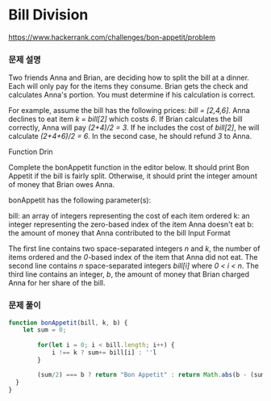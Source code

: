 # Bill Division

https://www.hackerrank.com/challenges/bon-appetit/problem

### 문제 설명

Two friends Anna and Brian, are deciding how to split the bill at a dinner. Each will only pay for the items they consume. Brian gets the check and calculates Anna's portion. You must determine if his calculation is correct.

For example, assume the bill has the following prices: *bill = [2,4,6]*. Anna declines to eat item *k = bill[2]* which costs *6*. If Brian calculates the bill correctly, Anna will pay *(2+4)/2 = 3*. If he includes the cost of *bill[2]*, he will calculate *(2+4+6)/2 = 6*. In the second case, he should refund *3* to Anna.

Function Drin

Complete the bonAppetit function in the editor below. It should print Bon Appetit if the bill is fairly split. Otherwise, it should print the integer amount of money that Brian owes Anna.

bonAppetit has the following parameter(s):

bill: an array of integers representing the cost of each item ordered
k: an integer representing the zero-based index of the item Anna doesn't eat
b: the amount of money that Anna contributed to the bill
Input Format

The first line contains two space-separated integers *n* and *k*, the number of items ordered and the *0*-based index of the item that Anna did not eat.
The second line contains *n* space-separated integers *bill[i]* where *0 < i < n*.
The third line contains an integer, *b*, the amount of money that Brian charged Anna for her share of the bill.

### 문제 풀이

```jsx
function bonAppetit(bill, k, b) {
    let sum = 0;
    
		for(let i = 0; i < bill.length; i++) {
			i !== k ? sum+= bill[i] : ''l
		}

		(sum/2) === b ? return "Bon Appetit" : return Math.abs(b - (sum/2));
  }
}
```

